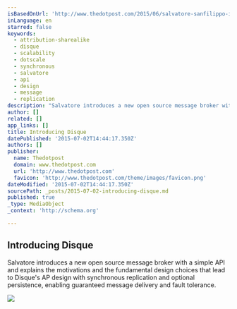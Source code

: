 ```yaml
---
isBasedOnUrl: 'http://www.thedotpost.com/2015/06/salvatore-sanfilippo-introducing-disque'
inLanguage: en
starred: false
keywords:
  - attribution-sharealike
  - disque
  - scalability
  - dotscale
  - synchronous
  - salvatore
  - api
  - design
  - message
  - replication
description: "Salvatore introduces a new open source message broker with a simple API and explains the motivations and the fundamental design choices that lead to Disque's AP design with synchronous replication and optional persistence, enabling guaranteed message delivery and fault tolerance."
author: []
related: []
app_links: []
title: Introducing Disque
datePublished: '2015-07-02T14:44:17.350Z'
authors: []
publisher:
  name: Thedotpost
  domain: www.thedotpost.com
  url: 'http://www.thedotpost.com'
  favicon: 'http://www.thedotpost.com/theme/images/favicon.png'
dateModified: '2015-07-02T14:44:17.350Z'
sourcePath: _posts/2015-07-02-introducing-disque.md
published: true
_type: MediaObject
_context: 'http://schema.org'

---
```

<article style=""><h1>Introducing Disque</h1><p>Salvatore introduces a new open source message broker with a simple API and explains the motivations and the fundamental design choices that lead to Disque's AP design with synchronous replication and optional persistence, enabling guaranteed message delivery and fault tolerance.</p><img src="https://farm1.staticflickr.com/493/18521479780_3329e1e1a2_k_d.jpg" /></article>